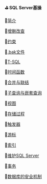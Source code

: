 #### :golf: SQL Server基操
:file_folder:[简介](https://github.com/swordboyASS/Rear-end-Learing/blob/master/Database/Files/%E7%AE%80%E4%BB%8B.md)

:file_folder:[增删改查](https://github.com/swordboyASS/Rear-end-Learing/blob/master/Database/Files/%E5%A2%9E%E5%88%A0%E6%94%B9%E6%9F%A5.md)

:file_folder:[约束](https://github.com/swordboyASS/Rear-End/blob/master/Database/Files/%E7%BA%A6%E6%9D%9F%20.md)

:file_folder:[.bak文件](https://github.com/swordboyASS/Rear-end-Learing/blob/master/Database/Files/.bak%E6%96%87%E4%BB%B6.md)

:file_folder:[T-SQL](https://github.com/swordboyASS/Rear-End/blob/master/Database/Files/T-SQL.md)

:file_folder:[时间函数](https://github.com/swordboyASS/Rear-End/blob/master/Database/Files/%E6%97%B6%E9%97%B4%E5%87%BD%E6%95%B0.md)

:file_folder:[合并与联结](https://github.com/swordboyASS/Rear-End/blob/master/Database/Files/%E5%90%88%E5%B9%B6%E4%B8%8E%E8%81%94%E7%BB%93.md)

:file_folder:[子查询与嵌套查询](https://github.com/swordboyASS/Rear-End/blob/master/Database/Files/%E5%AD%90%E6%9F%A5%E8%AF%A2%E4%B8%8E%E5%B5%8C%E5%A5%97%E6%9F%A5%E8%AF%A2.md)

:file_folder:[视图](https://github.com/swordboyASS/Rear-End/blob/master/Database/Files/%E8%A7%86%E5%9B%BE.md)

:file_folder:[存储过程](https://github.com/swordboyASS/Rear-End/blob/master/Database/Files/%E5%AD%98%E5%82%A8%E8%BF%87%E7%A8%8B.md)

:file_folder:[触发器](https://github.com/swordboyASS/Rear-End/blob/master/Database/Files/%E8%A7%A6%E5%8F%91%E5%99%A8.md)

:file_folder:[游标]()

:file_folder:[索引](https://github.com/swordboyASS/Rear-End/blob/master/Database/Files/%E7%B4%A2%E5%BC%95.md)

:file_folder:[维护SQL Server](https://github.com/swordboyASS/Rear-End/blob/master/Database/Files/SQL%E4%B8%AD%E7%9A%84%E4%BA%8B%E5%8A%A1.md)

:file_folder:[事务](https://github.com/swordboyASS/Rear-End/blob/master/Database/Files/%E7%BB%B4%E6%8A%A4SQL%20Server.md)

:file_folder:[数据库的安全机制](https://github.com/swordboyASS/Rear-End/blob/master/Database/Files/%E6%95%B0%E6%8D%AE%E5%BA%93%E7%9A%84%E5%AE%89%E5%85%A8%E6%9C%BA%E5%88%B6.md)
